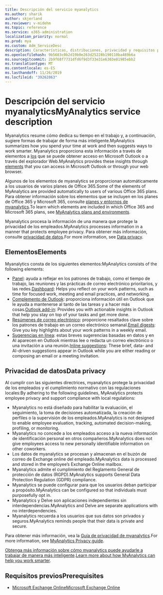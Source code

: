 ```yaml
---
title: Descripción del servicio myanalytics
ms.author: sharik
author: skjerland
ms.reviewer: v-midehm
ms.topic: reference
ms.service: o365-administration
localization_priority: normal
ms.prod: mya
ms.custom: Adm_ServiceDesc
description: Características, distribuciones, privacidad y requisitos previos de myanalytics
ms.openlocfilehash: 9b5683c0b2d19b0e263d25228b190110ba489b6a
ms.sourcegitcommit: 2b9f68f7731dfd6f9d3f33e31e6303e81985ebb2
ms.translationtype: MT
ms.contentlocale: es-ES
ms.lasthandoff: 11/26/2019
ms.locfileid: "39262863"
---
```

# <a name="myanalytics-service-description"></a><span data-ttu-id="cee8d-103">Descripción del servicio myanalytics</span><span class="sxs-lookup"><span data-stu-id="cee8d-103">MyAnalytics service description</span></span>

<span data-ttu-id="cee8d-104">Myanalytics resume cómo dedica su tiempo en el trabajo y, a continuación, sugiere formas de trabajar de forma más inteligente.</span><span class="sxs-lookup"><span data-stu-id="cee8d-104">MyAnalytics summarizes how you spend your time at work and then suggests ways to work smarter.</span></span> <span data-ttu-id="cee8d-105">Myanalytics proporciona esta información a través de elementos a [los](#elements) que se puede obtener acceso en Microsoft Outlook o a través del explorador Web.</span><span class="sxs-lookup"><span data-stu-id="cee8d-105">MyAnalytics provides these insights through [elements](#elements) that you can access in Microsoft Outlook or through your web browser.</span></span>

<span data-ttu-id="cee8d-106">Algunos de los elementos de myanalytics se proporcionan automáticamente a los usuarios de varios planes de Office 365.</span><span class="sxs-lookup"><span data-stu-id="cee8d-106">Some of the elements of MyAnalytics are provided automatically to users of various Office 365 plans.</span></span> <span data-ttu-id="cee8d-107">Para obtener información sobre los elementos que se incluyen en los planes de Office 365 y Microsoft 365, consulte [planes y entornos de myanalytics](https://docs.microsoft.com/workplace-analytics/myanalytics/overview/plans-environments).</span><span class="sxs-lookup"><span data-stu-id="cee8d-107">To learn which elements are included in which Office 365 and Microsoft 365 plans, see [MyAnalytics plans and environments](https://docs.microsoft.com/workplace-analytics/myanalytics/overview/plans-environments).</span></span>  

<span data-ttu-id="cee8d-108">Myanalytics procesa la información de una manera que protege la privacidad de los empleados.</span><span class="sxs-lookup"><span data-stu-id="cee8d-108">MyAnalytics processes information in a manner that protects employee privacy.</span></span> <span data-ttu-id="cee8d-109">Para obtener más información, consulte [privacidad de datos](#data-privacy).</span><span class="sxs-lookup"><span data-stu-id="cee8d-109">For more information, see [Data privacy](#data-privacy).</span></span>

## <a name="elements"></a><span data-ttu-id="cee8d-110">Elementos</span><span class="sxs-lookup"><span data-stu-id="cee8d-110">Elements</span></span>

<span data-ttu-id="cee8d-111">Myanalytics consta de los siguientes elementos:</span><span class="sxs-lookup"><span data-stu-id="cee8d-111">MyAnalytics consists of the following elements:</span></span>

* <span data-ttu-id="cee8d-112">[Panel](https://docs.microsoft.com/workplace-analytics/myanalytics/use/dashboard-2): ayuda a reflejar en los patrones de trabajo, como el tiempo de trabajo, las reuniones y las prácticas de correo electrónico prioritarios, y las redes.</span><span class="sxs-lookup"><span data-stu-id="cee8d-112">[Dashboard](https://docs.microsoft.com/workplace-analytics/myanalytics/use/dashboard-2): Helps you reflect on your work patterns, such as time for focused work, meeting and email practices, and networking.</span></span>
* <span data-ttu-id="cee8d-113">[Complemento de Outlook](https://docs.microsoft.com/workplace-analytics/myanalytics/use/add-in): proporciona información útil en Outlook que le ayuda a mantenerse al tanto de las tareas y a hacer más cosas.</span><span class="sxs-lookup"><span data-stu-id="cee8d-113">[Outlook add-in](https://docs.microsoft.com/workplace-analytics/myanalytics/use/add-in): Provides you with actionable insights in Outlook that help you stay on top of your tasks and get more done.</span></span>
* <span data-ttu-id="cee8d-114">[Resúmenes de correo electrónico](https://docs.microsoft.com/workplace-analytics/myanalytics/use/email-digest-2): proporcione resaltados clave sobre los patrones de trabajo en un correo electrónico semanal.</span><span class="sxs-lookup"><span data-stu-id="cee8d-114">[Email digests](https://docs.microsoft.com/workplace-analytics/myanalytics/use/email-digest-2): Give you key highlights about your work patterns in a weekly email.</span></span>
* <span data-ttu-id="cee8d-115">[Sugerencias en línea](https://docs.microsoft.com/workplace-analytics/myanalytics/use/mya-notifications): estas breves sugerencias basadas en datos y en AI aparecen en Outlook mientras lee o redacta un correo electrónico o una invitación a una reunión.</span><span class="sxs-lookup"><span data-stu-id="cee8d-115">[Inline suggestions](https://docs.microsoft.com/workplace-analytics/myanalytics/use/mya-notifications): These brief, data- and AI-driven suggestions appear in Outlook while you are either reading or composing an email or a meeting invitation.</span></span>

## <a name="data-privacy"></a><span data-ttu-id="cee8d-116">Privacidad de datos</span><span class="sxs-lookup"><span data-stu-id="cee8d-116">Data privacy</span></span>

<span data-ttu-id="cee8d-117">Al cumplir con las siguientes directrices, myanalytics protege la privacidad de los empleados y el cumplimiento normativo con las regulaciones locales:</span><span class="sxs-lookup"><span data-stu-id="cee8d-117">By adhering to the following guidelines, MyAnalytics protects employee privacy and support compliance with local regulations:</span></span>

* <span data-ttu-id="cee8d-118">Myanalytics no está diseñado para habilitar la evaluación, el seguimiento, la toma de decisiones automatizada, la creación de perfiles o la supervisión de los empleados.</span><span class="sxs-lookup"><span data-stu-id="cee8d-118">MyAnalytics is not designed to enable employee evaluation, tracking, automated decision-making, profiling, or monitoring.</span></span>
* <span data-ttu-id="cee8d-119">Myanalytics no concede a los empleados acceso a la nueva información de identificación personal en otros compañeros.</span><span class="sxs-lookup"><span data-stu-id="cee8d-119">MyAnalytics does not give employees access to new personally identifiable information on other coworkers.</span></span>
* <span data-ttu-id="cee8d-120">Los datos de myanalytics se procesan y almacenan en el buzón de correo de Exchange online del empleado.</span><span class="sxs-lookup"><span data-stu-id="cee8d-120">MyAnalytics data is processed and stored in the employee’s Exchange Online mailbox.</span></span>
* <span data-ttu-id="cee8d-121">Myanalytics admite el cumplimiento del Reglamento General de protección de datos (RGPD).</span><span class="sxs-lookup"><span data-stu-id="cee8d-121">MyAnalytics supports General Data Protection Regulation (GDPR) compliance.</span></span>
* <span data-ttu-id="cee8d-122">Myanalytics se puede configurar para que los usuarios deban participar a propósito.</span><span class="sxs-lookup"><span data-stu-id="cee8d-122">MyAnalytics can be configured so that individuals must purposefully opt in.</span></span>
* <span data-ttu-id="cee8d-123">Myanalytics y Delve son aplicaciones independientes sin interdependencias.</span><span class="sxs-lookup"><span data-stu-id="cee8d-123">MyAnalytics and Delve are separate applications with no interdependencies.</span></span>
* <span data-ttu-id="cee8d-124">Myanalytics recuerda a los usuarios que sus datos son privados y seguros.</span><span class="sxs-lookup"><span data-stu-id="cee8d-124">MyAnalytics reminds people that their data is private and secure.</span></span>

<span data-ttu-id="cee8d-125">Para obtener más información, vea la [Guía de privacidad de myanalytics](https://docs.microsoft.com/workplace-analytics/myanalytics/overview/privacy-guide).</span><span class="sxs-lookup"><span data-stu-id="cee8d-125">For more information, see [MyAnalytics Privacy guide](https://docs.microsoft.com/workplace-analytics/myanalytics/overview/privacy-guide).</span></span>

<span data-ttu-id="cee8d-126">[Obtenga más información sobre cómo myanalytics puede ayudarle a trabajar de manera más inteligente](https://products.office.com/business/myanalytics-personal-analytics).</span><span class="sxs-lookup"><span data-stu-id="cee8d-126">[Learn more about how MyAnalytics can help you work smarter](https://products.office.com/business/myanalytics-personal-analytics).</span></span>

## <a name="prerequisites"></a><span data-ttu-id="cee8d-127">Requisitos previos</span><span class="sxs-lookup"><span data-stu-id="cee8d-127">Prerequisites</span></span>

* [<span data-ttu-id="cee8d-128">Microsoft Exchange Online</span><span class="sxs-lookup"><span data-stu-id="cee8d-128">Microsoft Exchange Online</span></span>](https://docs.microsoft.com/office365/servicedescriptions/exchange-online-service-description/exchange-online-service-description)
